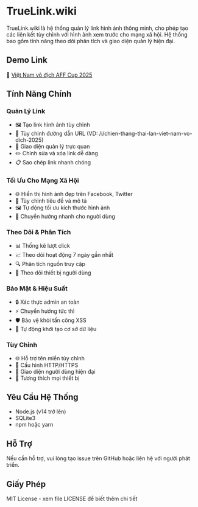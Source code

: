 # TrueLink.wiki

TrueLink.wiki là hệ thống quản lý link hình ảnh thông minh, cho phép tạo các liên kết tùy chỉnh với hình ảnh xem trước cho mạng xã hội. Hệ thống bao gồm tính năng theo dõi phân tích và giao diện quản lý hiện đại.

## Demo Link
🔗 [Việt Nam vô địch AFF Cup 2025](https://truelink.wiki/i/chien-thang-thai-lan-viet-nam-vo-dich-2025)

## Tính Năng Chính

### Quản Lý Link
- 🖼️ Tạo link hình ảnh tùy chỉnh
- 🔗 Tùy chỉnh đường dẫn URL (VD: /i/chien-thang-thai-lan-viet-nam-vo-dich-2025)
- 📱 Giao diện quản lý trực quan
- ✏️ Chỉnh sửa và xóa link dễ dàng
- 📋 Sao chép link nhanh chóng

### Tối Ưu Cho Mạng Xã Hội
- 🌐 Hiển thị hình ảnh đẹp trên Facebook, Twitter
- 📝 Tùy chỉnh tiêu đề và mô tả
- 🖼️ Tự động tối ưu kích thước hình ảnh
- 🚀 Chuyển hướng nhanh cho người dùng

### Theo Dõi & Phân Tích
- 📊 Thống kê lượt click
- 📈 Theo dõi hoạt động 7 ngày gần nhất
- 🔍 Phân tích nguồn truy cập
- 📱 Theo dõi thiết bị người dùng

### Bảo Mật & Hiệu Suất
- 🔒 Xác thực admin an toàn
- ⚡ Chuyển hướng tức thì
- 🛡️ Bảo vệ khỏi tấn công XSS
- 🔄 Tự động khởi tạo cơ sở dữ liệu

### Tùy Chỉnh
- 🌐 Hỗ trợ tên miền tùy chỉnh
- 🔐 Cấu hình HTTP/HTTPS
- 🎨 Giao diện người dùng hiện đại
- 📱 Tương thích mọi thiết bị

## Yêu Cầu Hệ Thống

- Node.js (v14 trở lên)
- SQLite3
- npm hoặc yarn

## Hỗ Trợ

Nếu cần hỗ trợ, vui lòng tạo issue trên GitHub hoặc liên hệ với người phát triển.

## Giấy Phép

MIT License - xem file LICENSE để biết thêm chi tiết 